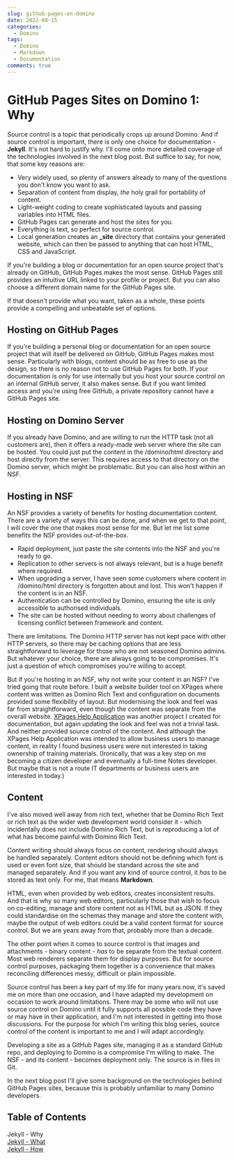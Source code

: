 ```yaml
---
slug: github-pages-on-domino
date: 2022-08-15
categories:
  - Domino
tags: 
  - Domino
  - Markdown
  - Documentation
comments: true
---
```

# GitHub Pages Sites on Domino 1: Why

Source control is a topic that periodically crops up around Domino. And if source control is important, there is only one choice for documentation - **Jekyll**. It's not hard to justify why. I'll come onto more detailed coverage of the technologies involved in the next blog post. But suffice to say, for now, that some key reasons are:

<!-- more -->

- Very widely used, so plenty of answers already to many of the questions you don't know you want to ask.
- Separation of content from display, _the_ holy grail for portability of content.
- Light-weight coding to create sophisticated layouts and passing variables into HTML files.
- GitHub Pages can generate and host the sites for you.
- Everything is text, so perfect for source control.
- Local generation creates an **_site** directory that contains your generated website, which can then be passed to anything that can host HTML, CSS and JavaScript.

If you're building a blog or documentation for an open source project that's already on GitHub, GitHub Pages makes the most sense. GitHub Pages still provides an intuitive URL linked to your profile or project. But you can also choose a different domain name for the GitHub Pages site.

If that doesn't provide what you want, taken as a whole, these points provide a compelling and unbeatable set of options.

## Hosting on GitHub Pages

If you're building a personal blog or documentation for an open source project that will itself be delivered on GitHub, GitHub Pages makes most sense. Particularly with blogs, content should be as free to use as the design, so there is no reason not to use GitHub Pages for both. If your documentation is only for use internally but you host your source control on an internal GitHub server, it also makes sense. But if you want limited access and you're using free GitHub, a private repository cannot have a GitHub Pages site.

## Hosting on Domino Server

If you already have Domino, and are willing to run the HTTP task (not all customers are), then it offers a ready-made web server where the site can be hosted. You could just put the content in the /domino/html directory and host directly from the server. This requires access to that directory on the Domino server, which might be problematic. But you can also host within an NSF.

## Hosting in NSF

An NSF provides a variety of benefits for hosting documentation content. There are a variety of ways this can be done, and when we get to that point, I will cover the one that makes most sense for me. But let me list some benefits the NSF provides out-of-the-box.

- Rapid deployment, just paste the site contents into the NSF and you're ready to go.
- Replication to other servers is not always relevant, but is a huge benefit where required.
- When upgrading a server, I have seen some customers where content in /domino/html directory is forgotten about and lost. This won't happen if the content is in an NSF.
- Authentication can be controlled by Domino, ensuring the site is only accessible to authorised individuals.
- The site can be hosted without needing to worry about challenges of licensing conflict between framework and content.

There are limitations. The Domino HTTP server has not kept pace with other HTTP servers, so there may be caching options that are less straightforward to leverage for those who are not seasoned Domino admins. But whatever your choice, there are always going to be compromises. It's just a question of which compromises you're willing to accept.

But if you're hosting in an NSF, why not write your content in an NSF? I've tried going that route before. I built a website builder tool on XPages where content was written as Domino Rich Text and configuration on documents provided some flexibility of layout. But modernising the look and feel was far from straightforward, even though the content was separate from the overall website. [XPages Help Application](https://xhelp.openntf.org/) was another project I created for documentation, but again updating the look and feel was not a trivial task. And neither provided source control of the content. And although the XPages Help Application was intended to allow business users to manage content, in reality I found business users were not interested in taking ownership of training materials. (Ironically, that was a key step on me becoming a citizen developer and eventually a full-time Notes developer. But maybe that is not a route IT departments or business users are interested in today.)

## Content

I've also moved well away from rich text, whether that be Domino Rich Text or rich text as the wider web development world consider it - which incidentally does not include Domino Rich Text, but is reproducing a lot of what has become painful with Domino Rich Text.

Content writing should always focus on content, rendering should always be handled separately. Content editors should not be defining which font is used or even font size, that should be standard across the site and managed separately. And if you want any kind of source control, it _has_ to be stored as text only. For me, that means **Markdown**.

HTML, even when provided by web editors, creates inconsistent results. And that is why so many web editors, particularly those that wish to focus on co-editing, manage and store content not as HTML but as JSON. If they could standardise on the schemas they manage and store the content with, maybe the output of web editors could be a valid content format for source control. But we are years away from that, probably more than a decade.

The other point when it comes to source control is that images and attachments - binary content - _has_ to be separate from the textual content. Most web renderers separate them for display purposes. But for source control purposes, packaging them together is a convenience that makes reconciling differences messy, difficult or plain impossible.

Source control has been a key part of my life for many years now, it's saved me on more than one occasion, and I have adapted my development on occasion to work around limitations. There may be some who will not use source control on Domino until it fully supports all possible code they have or may have in their application, and I'm not interested in getting into those discussions. For the purpose for which I'm writing this blog series, source control of the content is important to me and I will adapt accordingly.

Developing a site as a GitHub Pages site, managing it as a standard GitHub repo, and deploying to Domino is a compromise I'm willing to make. The NSF - and its content - becomes deployment only. The source is in files in Git.

In the next blog post I'll give some background on the technologies behind GitHub Pages sites, because this is probably unfamiliar to many Domino developers.

## Table of Contents

Jekyll - Why<br/>
[Jekyll - What](./2022-08-16-github-pages-on-domino-2.md)<br/>
[Jekyll - How](./2022-08-17-github-pages-on-domino-3.md)